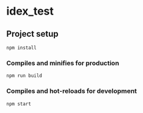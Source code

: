 # idex_test

## Project setup
```
npm install
```

### Compiles and minifies for production
```
npm run build
```

### Compiles and hot-reloads for development
```
npm start
```
